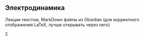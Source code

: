 ## Электродинамика

Лекции текстом, MarkDown файлы из Obsidian (для корректного отображения LaTeX, лучше открывать через него)

2
